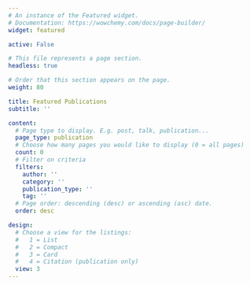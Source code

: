 ```yaml
---
# An instance of the Featured widget.
# Documentation: https://wowchemy.com/docs/page-builder/
widget: featured

active: False

# This file represents a page section.
headless: true

# Order that this section appears on the page.
weight: 80

title: Featured Publications
subtitle: ''

content:
  # Page type to display. E.g. post, talk, publication...
  page_type: publication
  # Choose how many pages you would like to display (0 = all pages)
  count: 0
  # Filter on criteria
  filters:
    author: ''
    category: ''
    publication_type: ''
    tag: ''
  # Page order: descending (desc) or ascending (asc) date.
  order: desc

design:
  # Choose a view for the listings:
  #   1 = List
  #   2 = Compact
  #   3 = Card
  #   4 = Citation (publication only)
  view: 3
---
```

